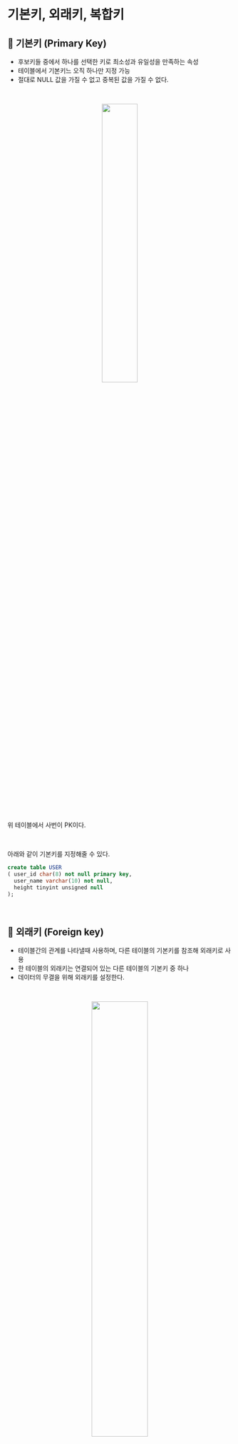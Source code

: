 #  기본키, 외래키, 복합키

## 🔵 기본키 (Primary Key)
- 후보키들 중에서 하나를 선택한 키로 최소성과 유일성을 만족하는 속성
- 테이블에서 기본키느 오직 하나만 지정 가능
- 절대로 NULL 값을 가질 수 없고 중복된 값을 가질 수 없다.

</br>


<p align="center">
<img src="https://github.com/user-attachments/assets/6c2ca265-f4c9-4444-83c4-6e0d81e85027" width="40%" height="40%"></br>
</p></br>

위 테이블에서 사번이 PK이다. 

</br>

아래와 같이 기본키를 지정해줄 수 있다. 

```sql
create table USER 
( user_id char(8) not null primary key,
  user_name varchar(10) not null,
  height tinyint unsigned null
);

```

</br>

## 🔵 외래키 (Foreign key)
- 테이블간의 관계를 나타낼때 사용하며, 다른 테이블의 기본키를 참조해 외래키로 사용
- 한 테이블의 외래키는 연결되어 있는 다른 테이블의 기본키 중 하나
- 데이터의 무결을 위해 외래키를 설정한다. 

</br>

<p align="center">
<img src="https://github.com/user-attachments/assets/65983c24-7989-4231-998d-92ce412eccf3" width="50%" height="50%"></br>
</p></br>


사원 테이블에서 사번은 기본키이며, 오른쪽 테이블에서는 외래키이다. 만약 외래키를 설정하지 않으면 1번 사번의 사원의 정보가 변경되도 연봉이 변경되지 않는 문제가 생길 수 있다. 

</br>

아래와 같이 외래키를 지정해줄 수 있다. 
```sql
create table hobby
(  number int auto_increment not null primary key,
   user_id char(8) not null,
   hobby_name char(6) not null,
   foreign key(user_id) references user (user_id)
);
```


</br>

## 🔵 복합키 (Composite Key)
- 두개 이상의 컬럼을 묶어서 하나의 기본키로 지정
- 기본키는 하나의 테이블에 하나만 존재할 수 있다, 또한 기본키는 하나 이상의 컬럼으로 구성되어 있다.
- 기본키가 만약 복합키라면, 복합키 또한 당연히 유일성과 최소성을 만족해야한다.

</br>

```SQL
CREATE TABLE USER (
USER_ID VARCHAR(10) NOT NULL,
USER_PASSWD VARCHAR(10) NOT NULL,
PRIMARY KEY(USER_ID, USER_PASSWD);
```
위와 같이 MySQL에서 복합키 설정이 가능하다. 

</br>
